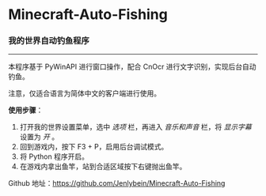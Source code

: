 # Minecraft-Auto-Fishing

### 我的世界自动钓鱼程序

---

本程序基于 PyWinAPI 进行窗口操作，配合 CnOcr 进行文字识别，实现后台自动钓鱼。

注意，仅适合语言为简体中文的客户端进行使用。

**使用步骤**：

1. 打开我的世界设置菜单，选中 *选项* 栏，再进入 *音乐和声音* 栏，将 *显示字幕* 设置为 *开* 。
2. 回到游戏内，按下 F3 + P，启用后台调试模式。
3. 将 Python 程序开启。
4. 在游戏内拿出鱼竿，站到合适区域按下右键抛出鱼竿。

Github 地址：https://github.com/Jenlybein/Minecraft-Auto-Fishing
